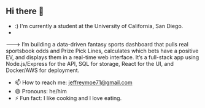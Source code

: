 ## Hi there 👋

- :) I'm currently a student at the University of California, San Diego.
- 
---> I’m building a data-driven fantasy sports dashboard that pulls real sportsbook odds and Prize Pick Lines, calculates which bets have a positive EV, and displays them in a real-time web interface. It’s a full-stack app using Node.js/Express for the API, SQL for storage, React for the UI, and Docker/AWS for deployment.

- 📫 How to reach me: jeffreymoe71@gmail.com
- 😄 Pronouns: he/him
- ⚡ Fun fact: I like cooking and I love eating.

